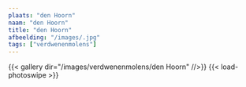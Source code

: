```yaml
---
plaats: "den Hoorn"
naam: "den Hoorn"
title: "den Hoorn"
afbeelding: "/images/.jpg"
tags: ["verdwenenmolens"]
---
```


{{< gallery dir="/images/verdwenenmolens/den Hoorn" //>}}
{{< load-photoswipe >}}